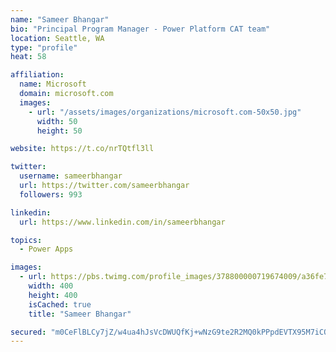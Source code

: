 ```yaml
---
name: "Sameer Bhangar"
bio: "Principal Program Manager - Power Platform CAT team"
location: Seattle, WA
type: "profile"
heat: 58

affiliation:
  name: Microsoft
  domain: microsoft.com
  images:
    - url: "/assets/images/organizations/microsoft.com-50x50.jpg"
      width: 50
      height: 50

website: https://t.co/nrTQtfl3ll

twitter:
  username: sameerbhangar
  url: https://twitter.com/sameerbhangar
  followers: 993

linkedin:
  url: https://www.linkedin.com/in/sameerbhangar

topics:
  - Power Apps

images:
  - url: https://pbs.twimg.com/profile_images/378800000719674009/a36fe7ddfab1778b76e5793772e43798_400x400.jpeg
    width: 400
    height: 400
    isCached: true
    title: "Sameer Bhangar"

secured: "m0CeFlBLCy7jZ/w4ua4hJsVcDWUQfKj+wNzG9te2R2MQ0kPPpdEVTX95M7iCO5SpZD1Ttuo4MO7b93Ttzv8BmdMPcR+wJZ98vr5i9htLgfvWF91TEeVjzlWz9bxvs1QD+DZ6wx8hTvOzC0y9MYPcxe7XPge8B16a2S5U9zs03tJIR+ijM5Ifl/cgkV/KNinmnzMRoMvX8I/fJOPiNDxFF0HroFAJDxFC2DEDgCiTXn5G3CyUZF8rHN3g+75ybPPbzmKsQM0NoT8GPstd9jz8H5XdJCygZUfTRKn8OKZsQQswG26Ph0jpJAfhQtBoH1j3f+Fce3s1DHQaYMJsHHRmae8+5vMnRbDaPHFSEIRPsdQ3aUMCTvn2+DQKL5qa7buHfKdiw4kL5fvMcr74QKPNgA==;49MBuVW4tugpHX8Iscra3Q=="
---
```


